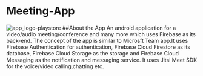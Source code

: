 # Meeting-App
![app_logo-playstore](https://user-images.githubusercontent.com/72026578/125147048-b248ae00-e146-11eb-871f-2e34da00d37a.png)
##About the App
An android application for a video/audio meeting/conference and many more which uses Firebase as its back-end. The concept of the app is similar to Microsft Team app.It uses Firebase Authentication for authentication, Firebase Cloud Firestore as its database, Firebase Cloud Storage as the storage and Firebase Cloud Messaging as the notification and messaging service. It uses Jitsi Meet SDK for the voice/video calling,chatting etc.
